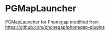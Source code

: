 PGMapLauncher
=============

PGMapLauncher for Phonegap modified from https://github.com/phonegap/phonegap-plugins
